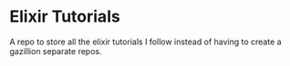 # Elixir Tutorials

A repo to store all the elixir tutorials I follow instead of having to create
a gazillion separate repos.

